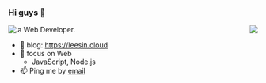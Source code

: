 ### Hi guys 👋

<img align="right" src="https://github-readme-stats.vercel.app/api?username=mlxgleesin&theme=merko&hide_title=true" />
<img align="left" src="https://github-readme-stats.vercel.app/api/top-langs/?username=mlxgleesin&layout=compact" />

a Web Developer.

- 🤔 blog: https://leesin.cloud
- 🌱 focus on Web
  - JavaScript, Node.js
- 📫 Ping me by [email](mailto:lihao7364@gmail.com)
<!--
**leesinnocry/leesinnocry** is a ✨ _special_ ✨ repository because its `README.md` (this file) appears on your GitHub profile.

Here are some ideas to get you started:

- 🔭 I’m currently working on ...
- 🌱 I’m currently learning ...
- 👯 I’m looking to collaborate on ...
- 🤔 I’m looking for help with ...
- 💬 Ask me about ...
- 📫 How to reach me: ...
- 😄 Pronouns: ...
- ⚡ Fun fact: ...
-->
